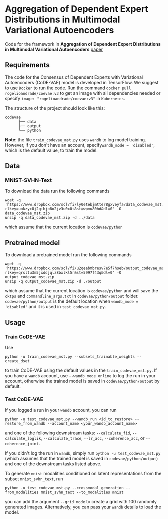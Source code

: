 # Aggregation of Dependent Expert Distributions in Multimodal Variational Autoencoders
Code for the framework in **Aggregation of Dependent Expert Distributions in Multimodal Variational Autoencoders** [paper](https://arxiv.org/abs/2505.01134) 

## Requirements
The code for the Consensus of Dependent Experts with Variational Autoencoders (CoDE-VAE) model is developed in TensorFlow. We suggest to use `Docker` to run the code. Run the command `docker pull rogelioandrade/coevae:v3` to get an image with all dependencies needed or specify `image: "rogelioandrade/coevae:v3"` in `Kubernetes`.

The structure of the project should look like this:

```
codevae
      ├── data
      ├── output
      └── python
```

**Note**: the file `train_codevae_mst.py` uses `wandb` to log model training. However, if you don't have an account, specify`wandb_mode = 'disabled'`, which is the default value, to train the model.

## Data
### MNIST-SVHN-Text
To download the data run the following commands

```
wget -q 'https://www.dropbox.com/scl/fi/ly0etebjmtter8gxveyfa/data_codevae_mst.zip?rlkey=uokzyc8j2qihjo8o2jv3u0x0t&st=wpmu80hd&dl=0' -O data_codevae_mst.zip
unzip -q data_codevae_mst.zip -d ../data
```
which assume that the current location is `codevae/python`

## Pretrained model
To download a pretrained model run the following commands

```
wget -q 'https://www.dropbox.com/scl/fi/u2qeabmbresv7e5f7hseb/output_codevae_mst.zip?rlkey=qrsltu3m5jxddjqlz8bxlkl5r&st=5997f43q&dl=0' -O output_codevae_mst.zip
unzip -q output_codevae_mst.zip -d ./output
```
which assume that the current location is `codevae/python` and will save the `cktps` and `commandline_args.txt` in `codevae/python/output` folder. `codevae/python/output` is the default location when `wandb_mode = 'disabled'` and it is used in `test_codevae_mst.py`. 

## Usage
### Train CoDE-VAE
Use

```
python -u train_codevae_mst.py --subsets_trainable_weights --create_dset
```
to train CoDE-VAE using the default values in the `train_codevae_mst.py`. If you have a `wandb` account, use `--wandb_mode online` to log the run in your account, otherwise the trained model is saved in `codevae/python/output` by default. 

### Test CoDE-VAE
If you logged a run in your `wandb` account, you can run 

```
python -u test_codevae_mst.py --wandb_run <id_to_restore> --restore_from_wandb --account_name <your_wandb_account_name>
```
and one of the following downstream tasks: `--calculate_fid`, `--calculate_loglik`, `--calculate_trace`, `--lr_acc`, `--coherence_acc`, or `--coherence_joint`. 

If you didn't log the run in `wandb`, simply run `python -u test_codevae_mst.py` (which assumes that the trained model is saved in `codevae/python/output`) and one of the downstream tasks listed above. 

To generate `mnist` modalities conditioned on latent representations from the subset `mnist_svhn_text`, run 

```
python -u test_codevae_mst.py --crossmodal_generation --from_modalities mnist_svhn_text --to_modalities mnist 
``` 

you can add the argument `--grid_mode` to create a grid with 100 randomly generated images. Alternatively, you can pass your `wandb` details to load the model. 

